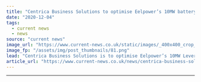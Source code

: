 ```yaml
---
title: "Centrica Business Solutions to optimise Eelpower’s 10MW battery"
date: "2020-12-04"
tags: 
  - current news
  - news
source: "current news"
image_url: "https://www.current-news.co.uk/static/images/_400x400_crop_center-center/Eelpower-Leverton-battery-storage-credit-Centrica-Business-Solutions.png"
image_fp: "/assets/img/post_thumbnails/81.png"
lead: "​Centrica Business Solutions is to optimise Eelpower’s 10MW Leverton storage project."
article_url: "https://www.current-news.co.uk/news/centrica-business-solutions-to-optimise-eelpowers-10mw-battery?utm_source=rss-feeds&utm_medium=rss&utm_campaign=rss"
---
```


---
